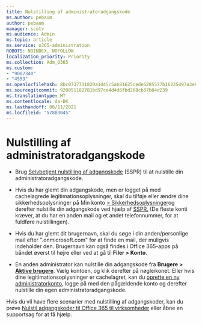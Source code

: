 ```yaml
---
title: Nulstilling af administratoradgangskode
ms.author: pebaum
author: pebaum
manager: scotv
ms.audience: Admin
ms.topic: article
ms.service: o365-administration
ROBOTS: NOINDEX, NOFOLLOW
localization_priority: Priority
ms.collection: Adm_O365
ms.custom:
- "9002340"
- "4553"
ms.openlocfilehash: 8bc0737711820a1d45c5ab81625cede5285577b16225497a3e86e64b3cf24ed1
ms.sourcegitcommit: 920051182781bd97ce4d4d6fbd268cb37b84d239
ms.translationtype: MT
ms.contentlocale: da-DK
ms.lasthandoff: 08/11/2021
ms.locfileid: "57883045"
---
```

# <a name="admin-password-reset"></a>Nulstilling af administratoradgangskode

- Brug [Selvbetjent nulstilling af adgangskode](https://passwordreset.microsoftonline.com/) (SSPR) til at nulstille din administratoradgangskode.

- Hvis du har glemt din adgangskode, men er logget på med cachelagrede legitimationsoplysninger, skal du tilføje eller ændre dine sikkerhedsoplysninger på Min konto [> Sikkerhedsoplysninger](https://mysignins.microsoft.com/security-info)og derefter nulstille din adgangskode ved hjælp af [SSPR.](https://passwordreset.microsoftonline.com/) (De fleste konti kræver, at du har en anden mail og et andet telefonnummer, for at fuldføre nulstillingen).

- Hvis du har glemt dit brugernavn, skal du søge i din anden/personlige mail efter ".onmicrosoft.com" for at finde en mail, der muligvis indeholder den.  Brugernavn kan også findes i Office 365-apps på båndet øverst til højre eller ved at gå til **Filer > Konto**.

- En anden administrator kan nulstille din adgangskode fra **Brugere > [Aktive brugere](https://portal.office.com/adminportal/home#/users)**. Vælg kontoen, og klik derefter på nøgleikonet.  Eller hvis dine legitimationsoplysninger er cachelagret, kan du [oprette en ny administratorkonto](https://portal.office.com/adminportal/home#/users), logge på med den pågældende konto og derefter nulstille din egen administratoradgangskode.

Hvis du vil have flere scenarier med nulstilling af adgangskoder, kan du prøve [Nulstil adgangskoder til Office 365 til virksomheder](https://docs.microsoft.com/microsoft-365/admin/add-users/reset-passwords) eller åbne en supportsag for at få hjælp.
